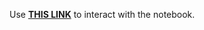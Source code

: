 Use <a href = "https://nbviewer.jupyter.org/github/kpourang/Titanic-Survival/blob/main/Logistic%20Regression%20Classifier%20in%20Python%20-%20Titan%20Survival.ipynb" target = "_blank"><b>THIS LINK</b></a> to interact with the notebook.

